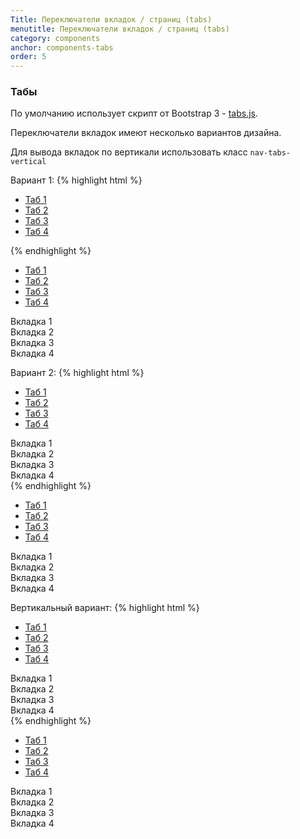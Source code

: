 ```yaml
---
Title: Переключатели вкладок / страниц (tabs)
menutitle: Переключатели вкладок / страниц (tabs)
category: components
anchor: components-tabs
order: 5
---
```


### Табы
По умолчанию использует скрипт от Bootstrap 3 - <a href="https://getbootstrap.com/docs/3.4/javascript/#tabs">tabs.js</a>.

Переключатели вкладок имеют несколько вариантов дизайна.

Для вывода вкладок по вертикали использовать класс `nav-tabs-vertical`

Вариант 1:
{% highlight html %}
<ul class="nav-pills" role="tablist">
  <li class="active">
    <a href="#tab-1" role="tab" data-toggle="tab">Таб 1</a>
  </li>
  <li class="">
    <a href="#tab-2" role="tab" data-toggle="tab">Таб 2</a>
  </li>
  <li class="">
    <a href="#tab-3" role="tab" data-toggle="tab">Таб 3</a>
  </li>
  <li class="">
    <a href="#tab-4" role="tab" data-toggle="tab">Таб 4</a>
  </li>
</ul>
{% endhighlight %}

<div class="bs-docs-example">
  <ul class="nav-tabs nav-pills pt-10 pb-10" role="tablist">
    <li class="">
      <a href="#tabLink-1" role="tab" data-toggle="tab">Таб 1</a>
    </li>
    <li class="">
      <a href="#tabLink-2" role="tab" data-toggle="tab">Таб 2</a>
    </li>
    <li class="">
      <a href="#tabLink-3" role="tab" data-toggle="tab">Таб 3</a>
    </li>
    <li class="">
      <a href="#tabLink-4" role="tab" data-toggle="tab">Таб 4</a>
    </li>
  </ul>
  <div class="tab-content">
    <div class="tab-pane active" role="tabpanel" id="#tabLink-1">
      Вкладка 1
    </div>
    <div class="tab-pane" role="tabpanel" id="#tabLink-2">
      Вкладка 2
    </div>
    <div class="tab-pane" role="tabpanel" id="#tabLink-3">
      Вкладка 3
    </div>
    <div class="tab-pane" role="tabpanel" id="#tabLink-4">
      Вкладка 4
    </div>
  </div>
</div>

Вариант 2:
{% highlight html %}
<ul class="nav-tabs pt-10 pb-10" role="tablist">
  <li class="nav-item active">
    <a class="nav-link" href="#tab-1" role="tab" data-toggle="tab">Таб 1</a>
  </li>
  <li class="nav-item">
    <a class="nav-link" href="#tab-2" role="tab" data-toggle="tab">Таб 2</a>
  </li>
  <li class="nav-item">
    <a class="nav-link" href="#tab-3" role="tab" data-toggle="tab">Таб 3</a>
  </li>
  <li class="nav-item">
    <a class="nav-link" href="#tab-4" role="tab" data-toggle="tab">Таб 4</a>
  </li>
</ul>
<div class="tab-content">
  <div class="tab-pane active" role="tabpanel" id="tab-1">
    Вкладка 1
  </div>
  <div class="tab-pane" role="tabpanel" id="tab-2">
    Вкладка 2
  </div>
  <div class="tab-pane" role="tabpanel" id="tab-3">
    Вкладка 3
  </div>
  <div class="tab-pane" role="tabpanel" id="tab-4">
    Вкладка 4
  </div>
</div>
{% endhighlight %}
<div class="bs-docs-example">
  <ul class="nav-tabs pt-10 pb-10" role="tablist">
    <li class="nav-item active">
      <a class="nav-link" href="#tab-1" role="tab" data-toggle="tab">Таб 1</a>
    </li>
    <li class="nav-item">
      <a class="nav-link" href="#tab-2" role="tab" data-toggle="tab">Таб 2</a>
    </li>
    <li class="nav-item">
      <a class="nav-link" href="#tab-3" role="tab" data-toggle="tab">Таб 3</a>
    </li>
    <li class="nav-item">
      <a class="nav-link" href="#tab-4" role="tab" data-toggle="tab">Таб 4</a>
    </li>
  </ul>
  <div class="tab-content">
    <div class="tab-pane active" role="tabpanel" id="tab-1">
      Вкладка 1
    </div>
    <div class="tab-pane" role="tabpanel" id="tab-2">
      Вкладка 2
    </div>
    <div class="tab-pane" role="tabpanel" id="tab-3">
      Вкладка 3
    </div>
    <div class="tab-pane" role="tabpanel" id="tab-4">
      Вкладка 4
    </div>
  </div>
</div>

Вертикальный вариант:
{% highlight html %}
<div class="row">
  <div class="col-sm-4">
    <ul class="nav-tabs-vertical pt-10 pb-10" role="tablist">
      <li class="nav-item active">
        <a class="nav-link" href="#tab-1" role="tab" data-toggle="tab">Таб 1</a>
      </li>
      <li class="nav-item">
        <a class="nav-link" href="#tab-2" role="tab" data-toggle="tab">Таб 2</a>
      </li>
      <li class="nav-item">
        <a class="nav-link" href="#tab-3" role="tab" data-toggle="tab">Таб 3</a>
      </li>
      <li class="nav-item">
        <a class="nav-link" href="#tab-4" role="tab" data-toggle="tab">Таб 4</a>
      </li>
    </ul>
  </div>
  <div class="col-sm-8">  
    <div class="tab-content">
      <div class="tab-pane active" role="tabpanel" id="tab-1">
        Вкладка 1
      </div>
      <div class="tab-pane" role="tabpanel" id="tab-2">
        Вкладка 2
      </div>
      <div class="tab-pane" role="tabpanel" id="tab-3">
        Вкладка 3
      </div>
      <div class="tab-pane" role="tabpanel" id="tab-4">
        Вкладка 4
      </div>
    </div>
  </div>
</div>
{% endhighlight %}

<div class="bs-docs-example">
  <div class="row">
    <div class="col-sm-4">
      <ul class="nav-tabs-vertical pt-10 pb-10" role="tablist">
        <li class="nav-item active">
          <a class="nav-link" href="#tab-1" role="tab" data-toggle="tab">Таб 1</a>
        </li>
        <li class="nav-item">
          <a class="nav-link" href="#tab-2" role="tab" data-toggle="tab">Таб 2</a>
        </li>
        <li class="nav-item">
          <a class="nav-link" href="#tab-3" role="tab" data-toggle="tab">Таб 3</a>
        </li>
        <li class="nav-item">
          <a class="nav-link" href="#tab-4" role="tab" data-toggle="tab">Таб 4</a>
        </li>
      </ul>
    </div>
    <div class="col-sm-8">  
      <div class="tab-content">
        <div class="tab-pane active" role="tabpanel" id="tab-1">
          Вкладка 1
        </div>
        <div class="tab-pane" role="tabpanel" id="tab-2">
          Вкладка 2
        </div>
        <div class="tab-pane" role="tabpanel" id="tab-3">
          Вкладка 3
        </div>
        <div class="tab-pane" role="tabpanel" id="tab-4">
          Вкладка 4
        </div>
      </div>
    </div>
  </div>
</div>